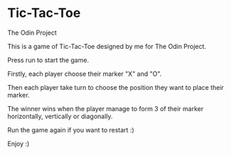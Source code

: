 # Tic-Tac-Toe
The Odin Project

This is a game of Tic-Tac-Toe designed by me for The Odin Project. 

Press run to start the game. 

Firstly, each player choose their marker "X" and "O".

Then each player take turn to choose the position they want to place their marker. 

The winner wins when the player manage to form 3 of their marker horizontally, vertically or diagonally. 

Run the game again if you want to restart :)

Enjoy :)